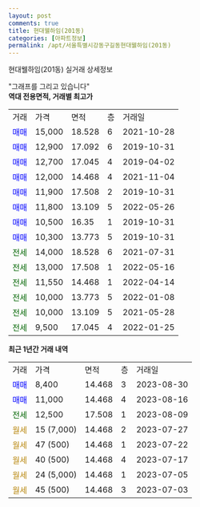 ```yaml
---
layout: post
comments: true
title: 현대웰하임(201동)
categories: [아파트정보]
permalink: /apt/서울특별시강동구길동현대웰하임(201동)
---
```


현대웰하임(201동) 실거래 상세정보

<script type="text/javascript">
  google.charts.load('current', {'packages':['line', 'corechart']});
  google.charts.setOnLoadCallback(drawChart);

  function drawChart() {
    var data = new google.visualization.DataTable();
    data.addColumn('date', '거래일');
    data.addColumn('number', "매매");
    data.addColumn('number', "전세");
    data.addColumn('number', "전매");

    data.addRows([[new Date(Date.parse("2023-08-30")), 8400, null, null], [new Date(Date.parse("2023-08-16")), 11000, null, null], [new Date(Date.parse("2023-08-09")), null, 12500, null], [new Date(Date.parse("2023-07-27")), null, null, null], [new Date(Date.parse("2023-07-22")), null, null, null], [new Date(Date.parse("2023-07-17")), null, null, null], [new Date(Date.parse("2023-07-05")), null, null, null], [new Date(Date.parse("2023-07-03")), null, null, null]]);

    var options = {
      hAxis: {
        format: 'yyyy/MM/dd'
      },    
      lineWidth: 0,
      pointsVisible: true,    
      title: '최근 1년간 유형별 실거래가 분포',
      legend: { position: 'bottom' }
    };

    var formatter = new google.visualization.NumberFormat({pattern:'###,###'} );
    formatter.format(data, 1);
    formatter.format(data, 2);
    
    setTimeout(function() {
        var chart = new google.visualization.LineChart(document.getElementById('columnchart_material'));
        chart.draw(data, (options));
        document.getElementById('loading').style.display = 'none';
    }, 200);
  }
</script>


<div id="loading" style="z-index:20; display: block; margin-left: 0px">"그래프를 그리고 있습니다"</div>
<div id="columnchart_material" style="width: 95%; margin-left: 0px; display: block"></div>
<!-- contents start -->
<b>역대 전용면적, 거래별 최고가</b>
<table class="sortable">
    <tr>
      <td>거래</td>
      <td>가격</td>
      <td>면적</td>
      <td>층</td>
      <td>거래일</td>
    </tr>
        <tr>
          <td><a style="color: blue">매매</a></td>
          <td>15,000</td>
          <td>18.528</td>
          <td>6</td>
          <td>2021-10-28</td>
        </tr>            <tr>
          <td><a style="color: blue">매매</a></td>
          <td>12,900</td>
          <td>17.092</td>
          <td>6</td>
          <td>2019-10-31</td>
        </tr>            <tr>
          <td><a style="color: blue">매매</a></td>
          <td>12,700</td>
          <td>17.045</td>
          <td>4</td>
          <td>2019-04-02</td>
        </tr>            <tr>
          <td><a style="color: blue">매매</a></td>
          <td>12,000</td>
          <td>14.468</td>
          <td>4</td>
          <td>2021-11-04</td>
        </tr>            <tr>
          <td><a style="color: blue">매매</a></td>
          <td>11,900</td>
          <td>17.508</td>
          <td>2</td>
          <td>2019-10-31</td>
        </tr>            <tr>
          <td><a style="color: blue">매매</a></td>
          <td>11,800</td>
          <td>13.109</td>
          <td>5</td>
          <td>2022-05-26</td>
        </tr>            <tr>
          <td><a style="color: blue">매매</a></td>
          <td>10,500</td>
          <td>16.35</td>
          <td>1</td>
          <td>2019-10-31</td>
        </tr>            <tr>
          <td><a style="color: blue">매매</a></td>
          <td>10,300</td>
          <td>13.773</td>
          <td>5</td>
          <td>2019-10-31</td>
        </tr>        
        <tr>
              <td><a style="color: darkgreen">전세</a></td>
              <td>14,000</td>
              <td>18.528</td>
              <td>6</td>
              <td>2021-07-31</td>
            </tr>            <tr>
              <td><a style="color: darkgreen">전세</a></td>
              <td>13,000</td>
              <td>17.508</td>
              <td>1</td>
              <td>2022-05-16</td>
            </tr>            <tr>
              <td><a style="color: darkgreen">전세</a></td>
              <td>11,550</td>
              <td>14.468</td>
              <td>1</td>
              <td>2022-04-14</td>
            </tr>            <tr>
              <td><a style="color: darkgreen">전세</a></td>
              <td>10,000</td>
              <td>13.773</td>
              <td>5</td>
              <td>2022-01-08</td>
            </tr>            <tr>
              <td><a style="color: darkgreen">전세</a></td>
              <td>10,000</td>
              <td>13.109</td>
              <td>5</td>
              <td>2021-05-28</td>
            </tr>            <tr>
              <td><a style="color: darkgreen">전세</a></td>
              <td>9,500</td>
              <td>17.045</td>
              <td>4</td>
              <td>2022-01-25</td>
            </tr>        
    
</table>

<b>최근 1년간 거래 내역</b>

<table class="sortable">
    <tr>
      <td>거래</td>
      <td>가격</td>
      <td>면적</td>
      <td>층</td>
      <td>거래일</td>
    </tr>
    <tr>
      <td><a style="color: blue">매매</a></td>
      <td>8,400</td>
      <td>14.468</td>
      <td>3</td>
      <td>2023-08-30</td>
    </tr>          <tr>
      <td><a style="color: blue">매매</a></td>
      <td>11,000</td>
      <td>14.468</td>
      <td>4</td>
      <td>2023-08-16</td>
    </tr>          <tr>
      <td><a style="color: darkgreen">전세</a></td>
      <td>12,500</td>
      <td>17.508</td>
      <td>1</td>
      <td>2023-08-09</td>
    </tr>          <tr>
      <td><a style="color: darkgoldenrod">월세</a></td>
      <td>15 (7,000)</td>
      <td>14.468</td>
      <td>2</td>
      <td>2023-07-27</td>
    </tr>          <tr>
      <td><a style="color: darkgoldenrod">월세</a></td>
      <td>47 (500)</td>
      <td>14.468</td>
      <td>1</td>
      <td>2023-07-22</td>
    </tr>          <tr>
      <td><a style="color: darkgoldenrod">월세</a></td>
      <td>40 (500)</td>
      <td>14.468</td>
      <td>4</td>
      <td>2023-07-17</td>
    </tr>          <tr>
      <td><a style="color: darkgoldenrod">월세</a></td>
      <td>24 (5,000)</td>
      <td>14.468</td>
      <td>1</td>
      <td>2023-07-05</td>
    </tr>          <tr>
      <td><a style="color: darkgoldenrod">월세</a></td>
      <td>45 (500)</td>
      <td>14.468</td>
      <td>3</td>
      <td>2023-07-03</td>
    </tr>      </table>
<!-- contents end -->    

